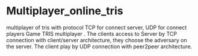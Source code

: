 # Multiplayer_online_tris
multiplayer of tris with protocol TCP for connect server, UDP for connect players
Game TRIS​ multiplayer . The clients access to Server by ​ ​TCP connection with client/server architecture, they choose the adversary on the server​​. The client play by UDP connection ​with peer2peer architecture​.
